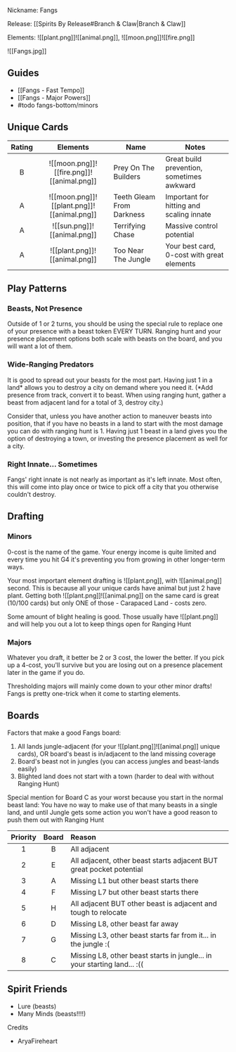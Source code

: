Nickname: Fangs

Release: [[Spirits By Release#Branch & Claw|Branch & Claw]]

Elements: ![[plant.png]]![[animal.png]], ![[moon.png]]![[fire.png]]

![[Fangs.jpg]]
## Guides
- [[Fangs - Fast Tempo]]
- [[Fangs - Major Powers]]
- #todo fangs-bottom/minors

## Unique Cards

| Rating |                  Elements                  | Name                      | Notes                                      |
| :----: | :----------------------------------------: | ------------------------- | ------------------------------------------ |
|   B    | ![[moon.png]]![[fire.png]]![[animal.png]]  | Prey On The Builders      | Great build prevention, sometimes awkward  |
|   A    | ![[moon.png]]![[plant.png]]![[animal.png]] | Teeth Gleam From Darkness | Important for hitting and scaling innate   |
|   A    |        ![[sun.png]]![[animal.png]]         | Terrifying Chase          | Massive control potential                  |
|   A    |       ![[plant.png]]![[animal.png]]        | Too Near The Jungle       | Your best card, 0-cost with great elements |

## Play Patterns
### Beasts, Not Presence
Outside of 1 or 2 turns, you should be using the special rule to replace one of your presence with a beast token EVERY TURN. Ranging hunt and your presence placement options both scale with beasts on the board, and you will want a lot of them.

### Wide-Ranging Predators
It is good to spread out your beasts for the most part. Having just 1 in a land\* allows you to destroy a city on demand where you need it. (\*Add presence from track, convert it to beast. When using ranging hunt, gather a beast from adjacent land for a total of 3, destroy city.)

Consider that, unless you have another action to maneuver beasts into position, that if you have no beasts in a land to start with the most damage you can do with ranging hunt is 1. Having just 1 beast in a land gives you the option of destroying a town, or investing the presence placement as well for a city.

### Right Innate... Sometimes
Fangs' right innate is not nearly as important as it's left innate. Most often, this will come into play once or twice to pick off a city that you otherwise couldn't destroy.

## Drafting
### Minors
0-cost is the name of the game. Your energy income is quite limited and every time you hit G4 it's preventing you from growing in other longer-term ways.

Your most important element drafting is ![[plant.png]], with ![[animal.png]] second. This is because all your unique cards have animal but just 2 have plant. Getting both ![[plant.png]]![[animal.png]] on the same card is great (10/100 cards) but only ONE of those - Carapaced Land - costs zero.

Some amount of blight healing is good. Those usually have ![[plant.png]] and will help you out a lot to keep things open for Ranging Hunt

### Majors
Whatever you draft, it better be 2 or 3 cost, the lower the better. If you pick up a 4-cost, you'll survive but you are losing out on a presence placement later in the game if you do.

Thresholding majors will mainly come down to your other minor drafts! Fangs is pretty one-trick when it come to starting elements.


## Boards
Factors that make a good Fangs board:
1. All lands jungle-adjacent (for your ![[plant.png]]![[animal.png]] unique cards), OR board's beast is in/adjacent to the land missing coverage
2. Board's beast not in jungles (you can access jungles and beast-lands easily)
3. Blighted land does not start with a town (harder to deal with without Ranging Hunt)

Special mention for Board C as your worst because you start in the normal beast land: You have no way to make use of that many beasts in a single land, and until Jungle gets some action you won't have a good reason to push them out with Ranging Hunt

| Priority | Board | Reason                                                                   |
| :------: | :---: | :----------------------------------------------------------------------- |
|    1     |   B   | All adjacent                                                             |
|    2     |   E   | All adjacent, other beast starts adjacent BUT great pocket potential     |
|    3     |   A   | Missing L1 but other beast starts there                                  |
|    4     |   F   | Missing L7 but other beast starts there                                  |
|    5     |   H   | All adjacent BUT other beast is adjacent and tough to relocate           |
|    6     |   D   | Missing L8, other beast far away                                         |
|    7     |   G   | Missing L3, other beast starts far from it... in the jungle :(           |
|    8     |   C   | Missing L8, other beast starts in jungle... in your starting land... :(( |


## Spirit Friends
- Lure (beasts)
- Many Minds (beasts!!!!)



Credits
- AryaFireheart